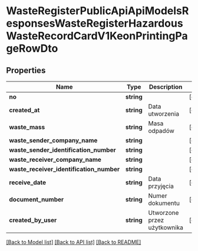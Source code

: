 # WasteRegisterPublicApiApiModelsResponsesWasteRegisterHazardousWasteRecordCardV1KeonPrintingPageRowDto

## Properties
Name | Type | Description | Notes
------------ | ------------- | ------------- | -------------
**no** | **string** |  | [optional] 
**created_at** | **string** | Data utworzenia | [optional] 
**waste_mass** | **string** | Masa odpadów | [optional] 
**waste_sender_company_name** | **string** |  | [optional] 
**waste_sender_identification_number** | **string** |  | [optional] 
**waste_receiver_company_name** | **string** |  | [optional] 
**waste_receiver_identification_number** | **string** |  | [optional] 
**receive_date** | **string** | Data przyjęcia | [optional] 
**document_number** | **string** | Numer dokumentu | [optional] 
**created_by_user** | **string** | Utworzone przez użytkownika | [optional] 

[[Back to Model list]](../README.md#documentation-for-models) [[Back to API list]](../README.md#documentation-for-api-endpoints) [[Back to README]](../README.md)


